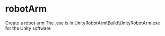 # robotArm

Create a robot arm
The .exe is in UnityRobotArm\Build\UnityRobotArm.exe for the Unity software
